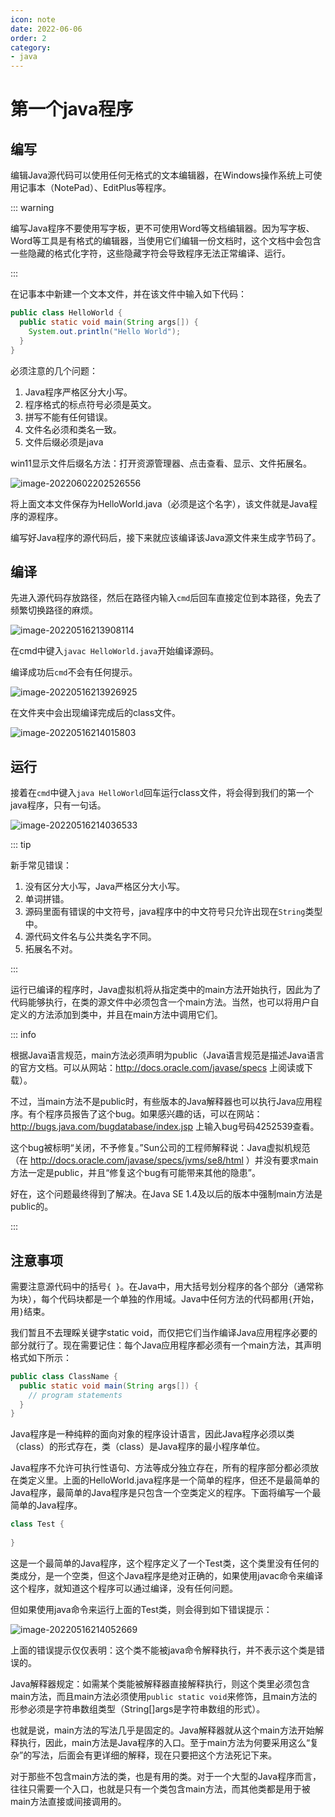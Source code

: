 ```yaml
---
icon: note
date: 2022-06-06
order: 2
category:
- java
---
```


# 第一个java程序

## 编写

编辑Java源代码可以使用任何无格式的文本编辑器，在Windows操作系统上可使用记事本（NotePad）、EditPlus等程序。

::: warning

编写Java程序不要使用写字板，更不可使用Word等文档编辑器。因为写字板、Word等工具是有格式的编辑器，当使用它们编辑一份文档时，这个文档中会包含一些隐藏的格式化字符，这些隐藏字符会导致程序无法正常编译、运行。

:::

在记事本中新建一个文本文件，并在该文件中输入如下代码：

```java
public class HelloWorld {
  public static void main(String args[]) {
    System.out.println("Hello World");
  }
}
```

必须注意的几个问题：

1. Java程序严格区分大小写。
2. 程序格式的标点符号必须是英文。
3. 拼写不能有任何错误。
4. 文件名必须和类名一致。
5. 文件后缀必须是java

win11显示文件后缀名方法：打开资源管理器、点击查看、显示、文件拓展名。

![image-20220602202526556](https://gcore.jsdelivr.net/gh/SurplusFate/guide_img@main/img/202206071628292.png)

将上面文本文件保存为HelloWorld.java（必须是这个名字），该文件就是Java程序的源程序。

编写好Java程序的源代码后，接下来就应该编译该Java源文件来生成字节码了。

## 编译

先进入源代码存放路径，然后在路径内输入``cmd``后回车直接定位到本路径，免去了频繁切换路径的麻烦。

![image-20220516213908114](https://gcore.jsdelivr.net/gh/SurplusFate/guide_img@main/img/202205162139161.png)

在cmd中键入``javac HelloWorld.java``开始编译源码。

编译成功后``cmd``不会有任何提示。

![image-20220516213926925](https://gcore.jsdelivr.net/gh/SurplusFate/guide_img@main/img/202206071628252.png)

在文件夹中会出现编译完成后的class文件。

![image-20220516214015803](https://gcore.jsdelivr.net/gh/SurplusFate/guide_img@main/img/202206071628843.png)

## 运行

接着在``cmd``中键入``java HelloWorld``回车运行class文件，将会得到我们的第一个java程序，只有一句话。

![image-20220516214036533](https://gcore.jsdelivr.net/gh/SurplusFate/guide_img@main/img/202205162140633.png)

::: tip

新手常见错误：

1. 没有区分大小写，Java严格区分大小写。
2. 单词拼错。
3. 源码里面有错误的中文符号，java程序中的中文符号只允许出现在``String``类型中。
4. 源代码文件名与公共类名字不同。
5. 拓展名不对。

:::

运行已编译的程序时，Java虚拟机将从指定类中的main方法开始执行，因此为了代码能够执行，在类的源文件中必须包含一个main方法。当然，也可以将用户自定义的方法添加到类中，并且在main方法中调用它们。

::: info

根据Java语言规范，main方法必须声明为public（Java语言规范是描述Java语言的官方文档。可以从网站：http://docs.oracle.com/javase/specs 上阅读或下载）。

不过，当main方法不是public时，有些版本的Java解释器也可以执行Java应用程序。有个程序员报告了这个bug。如果感兴趣的话，可以在网站：http://bugs.java.com/bugdatabase/index.jsp 上输入bug号码4252539查看。

这个bug被标明“关闭，不予修复。”Sun公司的工程师解释说：Java虚拟机规范（在 http://docs.oracle.com/javase/specs/jvms/se8/html ）并没有要求main方法一定是public，并且“修复这个bug有可能带来其他的隐患”。

好在，这个问题最终得到了解决。在Java SE 1.4及以后的版本中强制main方法是public的。

:::

## 注意事项

需要注意源代码中的括号``{ }``。在Java中，用大括号划分程序的各个部分（通常称为块），每个代码块都是一个单独的作用域。Java中任何方法的代码都用``{``开始，用``}``结束。

我们暂且不去理睬关键字static void，而仅把它们当作编译Java应用程序必要的部分就行了。现在需要记住：每个Java应用程序都必须有一个main方法，其声明格式如下所示：

```java
public class ClassName {
  public static void main(String args[]) {
    // program statements
  }
}
```

Java程序是一种纯粹的面向对象的程序设计语言，因此Java程序必须以类（class）的形式存在，类（class）是Java程序的最小程序单位。

Java程序不允许可执行性语句、方法等成分独立存在，所有的程序部分都必须放在类定义里。上面的HelloWorld.java程序是一个简单的程序，但还不是最简单的Java程序，最简单的Java程序是只包含一个空类定义的程序。下面将编写一个最简单的Java程序。

```java
class Test {
    
}
```

这是一个最简单的Java程序，这个程序定义了一个Test类，这个类里没有任何的类成分，是一个空类，但这个Java程序是绝对正确的，如果使用javac命令来编译这个程序，就知道这个程序可以通过编译，没有任何问题。

但如果使用java命令来运行上面的Test类，则会得到如下错误提示：

![image-20220516214052669](https://gcore.jsdelivr.net/gh/SurplusFate/guide_img@main/img/202206071628227.png)

上面的错误提示仅仅表明：这个类不能被java命令解释执行，并不表示这个类是错误的。

Java解释器规定：如需某个类能被解释器直接解释执行，则这个类里必须包含main方法，而且main方法必须使用``public static void``来修饰，且main方法的形参必须是字符串数组类型（String[]args是字符串数组的形式）。

也就是说，main方法的写法几乎是固定的。Java解释器就从这个main方法开始解释执行，因此，main方法是Java程序的入口。至于main方法为何要采用这么“复杂”的写法，后面会有更详细的解释，现在只要把这个方法死记下来。

对于那些不包含main方法的类，也是有用的类。对于一个大型的Java程序而言，往往只需要一个入口，也就是只有一个类包含main方法，而其他类都是用于被main方法直接或间接调用的。